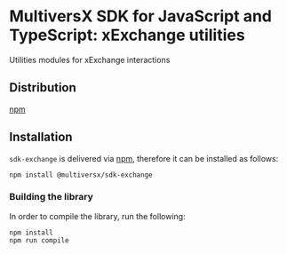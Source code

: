# MultiversX SDK for JavaScript and TypeScript: xExchange utilities

Utilities modules for xExchange interactions

## Distribution

[npm](https://www.npmjs.com/package/@multiversx/sdk-exchange)

## Installation

`sdk-exchange` is delivered via [npm](https://www.npmjs.com/package/@multiversx/sdk-exchange), therefore it can be installed as follows:

```
npm install @multiversx/sdk-exchange
```

### Building the library

In order to compile the library, run the following:

```
npm install
npm run compile
```

